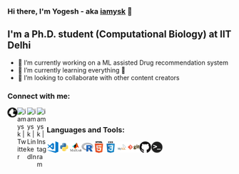 ### Hi there, I'm Yogesh - aka [iamysk][website] 👋

## I'm a Ph.D. student (Computational Biology) at IIT Delhi
- 🔭 I’m currently working on a ML assisted Drug recommendation system
- 🌱 I’m currently learning everything 🤣
- 👯 I’m looking to collaborate with other content creators

### Connect with me:

[<img align="left" alt="iamysk.com" width="22px" src="https://raw.githubusercontent.com/iconic/open-iconic/master/svg/globe.svg" />][website]
[<img align="left" alt="iamysk | Twitter" width="22px" src="https://cdn.jsdelivr.net/npm/simple-icons@v3/icons/twitter.svg" />][twitter]
[<img align="left" alt="iamysk | LinkedIn" width="22px" src="https://cdn.jsdelivr.net/npm/simple-icons@v3/icons/linkedin.svg" />][linkedin]
[<img align="left" alt="iamysk | Instagram" width="22px" src="https://cdn.jsdelivr.net/npm/simple-icons@v3/icons/instagram.svg" />][instagram]

<br />

### Languages and Tools:

[<img align="left" alt="Visual Studio Code" width="26px" src="https://raw.githubusercontent.com/github/explore/80688e429a7d4ef2fca1e82350fe8e3517d3494d/topics/visual-studio-code/visual-studio-code.png" />][webdevplaylist]
[<img align="left" alt="python" width="26px" src="https://raw.githubusercontent.com/github/explore/80688e429a7d4ef2fca1e82350fe8e3517d3494d/topics/python/python.png" />][webdevplaylist]
[<img align="left" alt="python" width="26px" src="https://raw.githubusercontent.com/github/explore/80688e429a7d4ef2fca1e82350fe8e3517d3494d/topics/matlab/matlab.png" />][webdevplaylist]
[<img align="left" alt="python" width="26px" src="https://raw.githubusercontent.com/github/explore/80688e429a7d4ef2fca1e82350fe8e3517d3494d/topics/r/r.png" />][webdevplaylist]
[<img align="left" alt="HTML5" width="26px" src="https://raw.githubusercontent.com/github/explore/80688e429a7d4ef2fca1e82350fe8e3517d3494d/topics/html/html.png" />][webdevplaylist]
[<img align="left" alt="CSS3" width="26px" src="https://raw.githubusercontent.com/github/explore/80688e429a7d4ef2fca1e82350fe8e3517d3494d/topics/css/css.png" />][cssplaylist]
[<img align="left" alt="MySQL" width="26px" src="https://raw.githubusercontent.com/github/explore/80688e429a7d4ef2fca1e82350fe8e3517d3494d/topics/mysql/mysql.png" />][webdevplaylist]
[<img align="left" alt="Git" width="26px" src="https://raw.githubusercontent.com/github/explore/80688e429a7d4ef2fca1e82350fe8e3517d3494d/topics/git/git.png" />][webdevplaylist]
[<img align="left" alt="GitHub" width="26px" src="https://raw.githubusercontent.com/github/explore/78df643247d429f6cc873026c0622819ad797942/topics/github/github.png" />][webdevplaylist]
[<img align="left" alt="HTML5" width="26px" src="https://raw.githubusercontent.com/github/explore/80688e429a7d4ef2fca1e82350fe8e3517d3494d/topics/terminal/terminal.png" />][webdevplaylist]

<br />


[website]: http://web.iitd.ac.in/~bez187512/
[twitter]: https://twitter.com/iam_ysk
[youtube]: https://youtube.com/iamysk
[instagram]: https://www.instagram.com/iam_ysk/
[linkedin]: https://www.linkedin.com/in/yogesh-kalakoti-78b80796/
[webdevplaylist]: http://web.iitd.ac.in/~bez187512/
[jsplaylist]: http://web.iitd.ac.in/~bez187512/
[cssplaylist]: http://web.iitd.ac.in/~bez187512/
[reactplaylist]: http://web.iitd.ac.in/~bez187512/